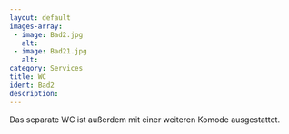 ```yaml
---
layout: default
images-array:
 - image: Bad2.jpg
   alt: 
 - image: Bad21.jpg
   alt: 
category: Services
title: WC
ident: Bad2
description: 
---
```

Das separate WC ist außerdem mit einer weiteren Komode ausgestattet.